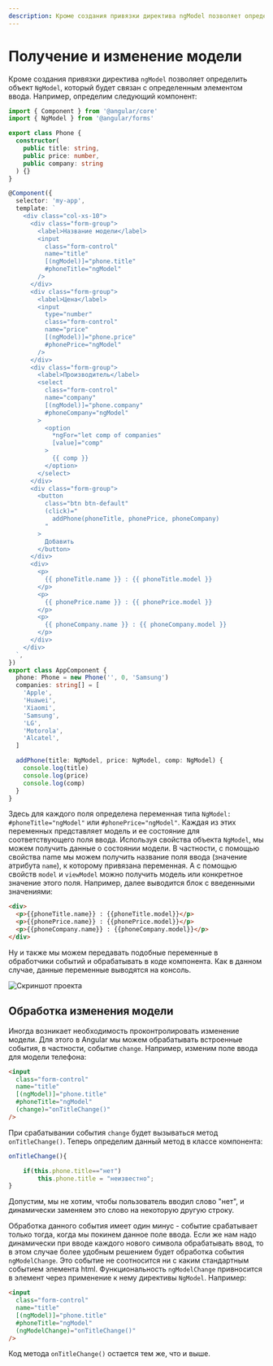 ```yaml
---
description: Кроме создания привязки директива ngModel позволяет определить объект NgModel, который будет связан с определенным элементом ввода
---
```


# Получение и изменение модели

Кроме создания привязки директива `ngModel` позволяет определить объект `NgModel`, который будет связан с определенным элементом ввода. Например, определим следующий компонент:

```typescript
import { Component } from '@angular/core'
import { NgModel } from '@angular/forms'

export class Phone {
  constructor(
    public title: string,
    public price: number,
    public company: string
  ) {}
}

@Component({
  selector: 'my-app',
  template: `
    <div class="col-xs-10">
      <div class="form-group">
        <label>Название модели</label>
        <input
          class="form-control"
          name="title"
          [(ngModel)]="phone.title"
          #phoneTitle="ngModel"
        />
      </div>
      <div class="form-group">
        <label>Цена</label>
        <input
          type="number"
          class="form-control"
          name="price"
          [(ngModel)]="phone.price"
          #phonePrice="ngModel"
        />
      </div>
      <div class="form-group">
        <label>Производитель</label>
        <select
          class="form-control"
          name="company"
          [(ngModel)]="phone.company"
          #phoneCompany="ngModel"
        >
          <option
            *ngFor="let comp of companies"
            [value]="comp"
          >
            {{ comp }}
          </option>
        </select>
      </div>
      <div class="form-group">
        <button
          class="btn btn-default"
          (click)="
            addPhone(phoneTitle, phonePrice, phoneCompany)
          "
        >
          Добавить
        </button>
      </div>
      <div>
        <p>
          {{ phoneTitle.name }} : {{ phoneTitle.model }}
        </p>
        <p>
          {{ phonePrice.name }} : {{ phonePrice.model }}
        </p>
        <p>
          {{ phoneCompany.name }} : {{ phoneCompany.model }}
        </p>
      </div>
    </div>
  `,
})
export class AppComponent {
  phone: Phone = new Phone('', 0, 'Samsung')
  companies: string[] = [
    'Apple',
    'Huawei',
    'Xiaomi',
    'Samsung',
    'LG',
    'Motorola',
    'Alcatel',
  ]

  addPhone(title: NgModel, price: NgModel, comp: NgModel) {
    console.log(title)
    console.log(price)
    console.log(comp)
  }
}
```

Здесь для каждого поля определена переменная типа `NgModel: #phoneTitle="ngModel"` или `#phonePrice="ngModel"`. Каждая из этих переменных представляет модель и ее состояние для соответствующего поля ввода. Используя свойства объекта `NgModel`, мы можем получить данные о состоянии модели. В частности, с помощью свойства name мы можем получить название поля ввода (значение атрибута `name`), к которому привязана переменная. А с помощью свойств `model` и `viewModel` можно получить модель или конкретное значение этого поля. Например, далее выводится блок с введенными значениями:

```html
<div>
  <p>{{phoneTitle.name}} : {{phoneTitle.model}}</p>
  <p>{{phonePrice.name}} : {{phonePrice.model}}</p>
  <p>{{phoneCompany.name}} : {{phoneCompany.model}}</p>
</div>
```

Ну и также мы можем передавать подобные переменные в обработчики событий и обрабатывать в коде компонента. Как в данном случае, данные переменные выводятся на консоль.

![Скриншот проекта](model-1.png)

## Обработка изменения модели

Иногда возникает необходимость проконтролировать изменение модели. Для этого в Angular мы можем обрабатывать встроенные события, в частности, событие `change`. Например, изменим поле ввода для модели телефона:

```html
<input
  class="form-control"
  name="title"
  [(ngModel)]="phone.title"
  #phoneTitle="ngModel"
  (change)="onTitleChange()"
/>
```

При срабатывании события `change` будет вызываться метод `onTitleChange()`. Теперь определим данный метод в классе компонента:

```typescript
onTitleChange(){

    if(this.phone.title=="нет")
        this.phone.title = "неизвестно";
}
```

Допустим, мы не хотим, чтобы пользователь вводил слово "нет", и динамически заменяем это слово на некоторую другую строку.

Обработка данного события имеет один минус - событие срабатывает только тогда, когда мы покинем данное поле ввода. Если же нам надо динамически при вводе каждого нового символа обрабатывать ввод, то в этом случае более удобным решением будет обработка события `ngModelChange`. Это событие не соотносится ни с каким стандартным событием элемента html. Функциональность `ngModelChange` привносится в элемент через применение к нему директивы `NgModel`. Например:

```html
<input
  class="form-control"
  name="title"
  [(ngModel)]="phone.title"
  #phoneTitle="ngModel"
  (ngModelChange)="onTitleChange()"
/>
```

Код метода `onTitleChange()` остается тем же, что и выше.
